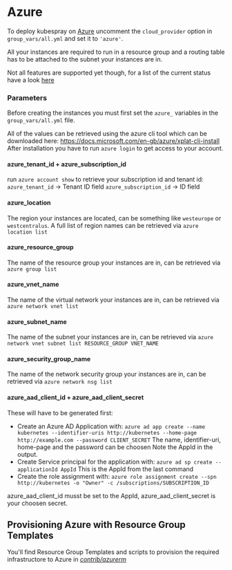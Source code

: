 Azure
===============

To deploy kubespray on [Azure](https://azure.microsoft.com) uncomment the `cloud_provider` option in `group_vars/all.yml` and set it to `'azure'`.

All your instances are required to run in a resource group and a routing table has to be attached to the subnet your instances are in.

Not all features are supported yet though, for a list of the current status have a look [here](https://github.com/colemickens/azure-kubernetes-status)

### Parameters

Before creating the instances you must first set the `azure_` variables in the `group_vars/all.yml` file.

All of the values can be retrieved using the azure cli tool which can be downloaded here: https://docs.microsoft.com/en-gb/azure/xplat-cli-install
After installation you have to run `azure login` to get access to your account.


#### azure\_tenant\_id + azure\_subscription\_id
run `azure account show` to retrieve your subscription id and tenant id:
`azure_tenant_id` -> Tenant ID field
`azure_subscription_id` -> ID field


#### azure\_location
The region your instances are located, can be something like `westeurope` or `westcentralus`. A full list of region names can be retrieved via `azure location list`


#### azure\_resource\_group
The name of the resource group your instances are in, can be retrieved via `azure group list`

#### azure\_vnet\_name
The name of the virtual network your instances are in, can be retrieved via `azure network vnet list`

#### azure\_subnet\_name
The name of the subnet your instances are in, can be retrieved via `azure network vnet subnet list RESOURCE_GROUP VNET_NAME`

#### azure\_security\_group\_name
The name of the network security group your instances are in, can be retrieved via `azure network nsg list`

#### azure\_aad\_client\_id + azure\_aad\_client\_secret
These will have to be generated first:
- Create an Azure AD Application with:
`azure ad app create --name kubernetes --identifier-uris http://kubernetes --home-page http://example.com --password CLIENT_SECRET` 
The name, identifier-uri, home-page and the password can be choosen
Note the AppId in the output.
- Create Service principal for the application with:
`azure ad sp create --applicationId AppId`
This is the AppId from the last command
- Create the role assignment with:
`azure role assignment create --spn http://kubernetes -o "Owner" -c /subscriptions/SUBSCRIPTION_ID`

azure\_aad\_client\_id musst be set to the AppId, azure\_aad\_client\_secret is your choosen secret.

## Provisioning Azure with Resource Group Templates

You'll find Resource Group Templates and scripts to provision the required infrastructore to Azure in [*contrib/azurerm*](../contrib/azurerm/README.md)